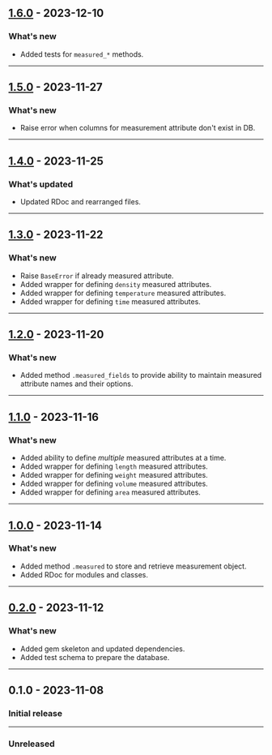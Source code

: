 ## [1.6.0](https://github.com/shivam091/unit_measurements-rails/compare/v1.5.0...v1.6.0) - 2023-12-10

### What's new

- Added tests for `measured_*` methods.

-----------

## [1.5.0](https://github.com/shivam091/unit_measurements-rails/compare/v1.4.0...v1.5.0) - 2023-11-27

### What's new

- Raise error when columns for measurement attribute don't exist in DB.

-----------

## [1.4.0](https://github.com/shivam091/unit_measurements-rails/compare/v1.3.0...v1.4.0) - 2023-11-25

### What's updated

- Updated RDoc and rearranged files.

-----------

## [1.3.0](https://github.com/shivam091/unit_measurements-rails/compare/v1.2.0...v1.3.0) - 2023-11-22

### What's new

- Raise `BaseError` if already measured attribute.
- Added wrapper for defining `density` measured attributes.
- Added wrapper for defining `temperature` measured attributes.
- Added wrapper for defining `time` measured attributes.

-----------

## [1.2.0](https://github.com/shivam091/unit_measurements-rails/compare/v1.1.0...v1.2.0) - 2023-11-20

### What's new

- Added method `.measured_fields` to provide ability to maintain measured attribute names and their options.

-----------

## [1.1.0](https://github.com/shivam091/unit_measurements-rails/compare/v1.0.0...v1.1.0) - 2023-11-16

### What's new

- Added ability to define _multiple_ measured attributes at a time.
- Added wrapper for defining `length` measured attributes.
- Added wrapper for defining `weight` measured attributes.
- Added wrapper for defining `volume` measured attributes.
- Added wrapper for defining `area` measured attributes.

-----------

## [1.0.0](https://github.com/shivam091/unit_measurements-rails/compare/v0.2.0...v1.0.0) - 2023-11-14

### What's new

- Added method `.measured` to store and retrieve measurement object.
- Added RDoc for modules and classes.

-----------

## [0.2.0](https://github.com/shivam091/unit_measurements-rails/compare/v0.1.0...v0.2.0) - 2023-11-12

### What's new

- Added gem skeleton and updated dependencies.
- Added test schema to prepare the database.

-----------

## 0.1.0 - 2023-11-08

### Initial release

-----------

### Unreleased
